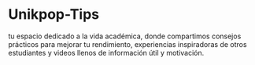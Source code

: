 # Unikpop-Tips
tu espacio dedicado a la vida académica, donde compartimos consejos prácticos para mejorar tu rendimiento, experiencias inspiradoras de otros estudiantes y videos llenos de información útil y motivación.

